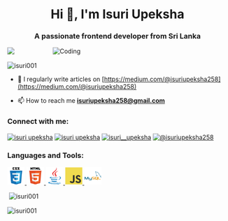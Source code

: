<h1 align="center">Hi 👋, I'm Isuri Upeksha</h1>
<h3 align="center">A passionate frontend developer from Sri Lanka</h3>
<img src="https://www.wingstechsolutions.com/wp-content/uploads/2022/03/full-stack-development.gif">

<img align="right" alt="Coding" width="400" src="[https://user-images.githubusercontent.com/59734313/157189039-c09b3e38-9f42-42c0-ab54-14f1574190a7.gif](https://camo.githubusercontent.com/b7e84cd7df9d883ebab3618b73506c04d2b867b5249291268930f0ab1f02e2e2/68747470733a2f2f7265732e636c6f7564696e6172792e636f6d2f70726163746963616c6465762f696d6167652f66657463682f732d2d32625a496a5047432d2d2f635f6c696d6974253243665f6175746f253243666c5f70726f6772657373697665253243715f3636253243775f3838302f68747470733a2f2f6465762d746f2d75706c6f6164732e73332e616d617a6f6e6177732e636f6d2f692f64347476756b6274356d726133376376776b6c6b2e676966)">
<p align="left"> <img src="https://komarev.com/ghpvc/?username=isuri001&label=Profile%20views&color=0e75b6&style=flat" alt="isuri001" /> </p>

- 📝 I regularly write articles on [https://medium.com/@isuriupeksha258](https://medium.com/@isuriupeksha258)

- 📫 How to reach me **isuriupeksha258@gmail.com**

<h3 align="left">Connect with me:</h3>
<p align="left">
<a href="https://linkedin.com/in/isuri upeksha" target="blank"><img align="center" src="https://raw.githubusercontent.com/rahuldkjain/github-profile-readme-generator/master/src/images/icons/Social/linked-in-alt.svg" alt="isuri upeksha" height="30" width="40" /></a>
<a href="https://fb.com/isuri upeksha" target="blank"><img align="center" src="https://raw.githubusercontent.com/rahuldkjain/github-profile-readme-generator/master/src/images/icons/Social/facebook.svg" alt="isuri upeksha" height="30" width="40" /></a>
<a href="https://instagram.com/isuri__upeksha" target="blank"><img align="center" src="https://raw.githubusercontent.com/rahuldkjain/github-profile-readme-generator/master/src/images/icons/Social/instagram.svg" alt="isuri__upeksha" height="30" width="40" /></a>
<a href="https://medium.com/@isuriupeksha258" target="blank"><img align="center" src="https://raw.githubusercontent.com/rahuldkjain/github-profile-readme-generator/master/src/images/icons/Social/medium.svg" alt="@isuriupeksha258" height="30" width="40" /></a>
</p>

<h3 align="left">Languages and Tools:</h3>
<p align="left"> <a href="https://www.w3schools.com/css/" target="_blank" rel="noreferrer"> <img src="https://raw.githubusercontent.com/devicons/devicon/master/icons/css3/css3-original-wordmark.svg" alt="css3" width="40" height="40"/> </a> <a href="https://www.w3.org/html/" target="_blank" rel="noreferrer"> <img src="https://raw.githubusercontent.com/devicons/devicon/master/icons/html5/html5-original-wordmark.svg" alt="html5" width="40" height="40"/> </a> <a href="https://www.java.com" target="_blank" rel="noreferrer"> <img src="https://raw.githubusercontent.com/devicons/devicon/master/icons/java/java-original.svg" alt="java" width="40" height="40"/> </a> <a href="https://developer.mozilla.org/en-US/docs/Web/JavaScript" target="_blank" rel="noreferrer"> <img src="https://raw.githubusercontent.com/devicons/devicon/master/icons/javascript/javascript-original.svg" alt="javascript" width="40" height="40"/> </a> <a href="https://www.mysql.com/" target="_blank" rel="noreferrer"> <img src="https://raw.githubusercontent.com/devicons/devicon/master/icons/mysql/mysql-original-wordmark.svg" alt="mysql" width="40" height="40"/> </a> </p>

<p>&nbsp;<img align="center" src="https://github-readme-stats.vercel.app/api?username=isuri001&show_icons=true&locale=en" alt="isuri001" /></p>

<p><img align="center" src="https://github-readme-streak-stats.herokuapp.com/?user=isuri001&" alt="isuri001" /></p>
